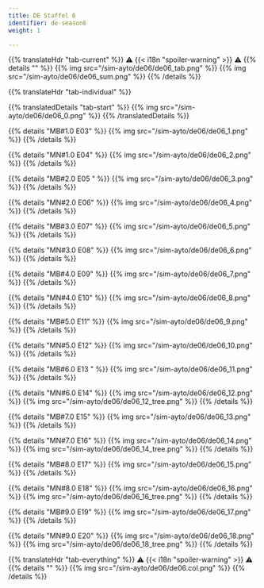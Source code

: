 ```yaml
---
title: DE Staffel 6
identifier: de-season6
weight: 1

---
```


{{% translateHdr "tab-current" %}}
:warning: {{< i18n "spoiler-warning" >}} :warning:
{{% details "" %}}
{{% img src="/sim-ayto/de06/de06_tab.png" %}}
{{% img src="/sim-ayto/de06/de06_sum.png" %}}
{{% /details %}}

{{% translateHdr "tab-individual" %}}

{{% translatedDetails "tab-start" %}}
{{% img src="/sim-ayto/de06/de06_0.png" %}}
{{% /translatedDetails %}}

{{% details "MB#1.0 E03" %}}
{{% img src="/sim-ayto/de06/de06_1.png" %}}
{{% /details %}}

{{% details "MN#1.0 E04" %}}
{{% img src="/sim-ayto/de06/de06_2.png" %}}
{{% /details %}}

{{% details "MB#2.0 E05 " %}}
{{% img src="/sim-ayto/de06/de06_3.png" %}}
{{% /details %}}

{{% details "MN#2.0 E06" %}}
{{% img src="/sim-ayto/de06/de06_4.png" %}}
{{% /details %}}

{{% details "MB#3.0 E07" %}}
{{% img src="/sim-ayto/de06/de06_5.png" %}}
{{% /details %}}

{{% details "MN#3.0 E08" %}}
{{% img src="/sim-ayto/de06/de06_6.png" %}}
{{% /details %}}

{{% details "MB#4.0 E09" %}}
{{% img src="/sim-ayto/de06/de06_7.png" %}}
{{% /details %}}

{{% details "MN#4.0 E10" %}}
{{% img src="/sim-ayto/de06/de06_8.png" %}}
{{% /details %}}

{{% details "MB#5.0 E11" %}}
{{% img src="/sim-ayto/de06/de06_9.png" %}}
{{% /details %}}

{{% details "MN#5.0 E12" %}}
{{% img src="/sim-ayto/de06/de06_10.png" %}}
{{% /details %}}

{{% details "MB#6.0 E13 " %}}
{{% img src="/sim-ayto/de06/de06_11.png" %}}
{{% /details %}}

{{% details "MN#6.0 E14" %}}
{{% img src="/sim-ayto/de06/de06_12.png" %}}
{{% img src="/sim-ayto/de06/de06_12_tree.png" %}}
{{% /details %}}

{{% details "MB#7.0 E15" %}}
{{% img src="/sim-ayto/de06/de06_13.png" %}}
{{% /details %}}

{{% details "MN#7.0 E16" %}}
{{% img src="/sim-ayto/de06/de06_14.png" %}}
{{% img src="/sim-ayto/de06/de06_14_tree.png" %}}
{{% /details %}}

{{% details "MB#8.0 E17" %}}
{{% img src="/sim-ayto/de06/de06_15.png" %}}
{{% /details %}}

{{% details "MN#8.0 E18" %}}
{{% img src="/sim-ayto/de06/de06_16.png" %}}
{{% img src="/sim-ayto/de06/de06_16_tree.png" %}}
{{% /details %}}

{{% details "MB#9.0 E19" %}}
{{% img src="/sim-ayto/de06/de06_17.png" %}}
{{% /details %}}

{{% details "MN#9.0 E20" %}}
{{% img src="/sim-ayto/de06/de06_18.png" %}}
{{% img src="/sim-ayto/de06/de06_18_tree.png" %}}
{{% /details %}}

{{% translateHdr "tab-everything" %}}
:warning: {{< i18n "spoiler-warning" >}} :warning:
{{% details "" %}}
{{% img src="/sim-ayto/de06/de06.col.png" %}}
{{% /details %}}
